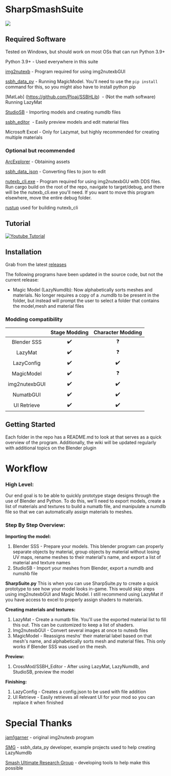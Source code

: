 # SharpSmashSuite

![](https://user-images.githubusercontent.com/13909643/170925201-fde9546b-fd43-4415-b293-c594634fb7bd.png)

## Required Software

Tested on Windows, but should work on most OSs that can run Python 3.9+

Python 3.9+ - Used everywhere in this suite

[img2nutexb](https://github.com/jam1garner/img2nutexb) - Program required for using img2nutexbGUI

[ssbh\_data\_py](https://github.com/ScanMountGoat/ssbh_data_py) - Running MagicModel. You'll need to use the `pip install` command for this, so you might also have to install python pip

[MatLab] (https://github.com/Ploaj/SSBHLib)  - (Not the math software) Running LazyMat

[StudioSB](https://github.com/Ploaj/StudioSB) - Importing models and creating numdlb files

[ssbh_editor](https://github.com/ScanMountGoat/ssbh_editor)  - Easily preview models and edit material files

Microsoft Excel - Only for Lazymat, but highly recommended for creating multiple materials

### Optional but recommended

[ArcExplorer](https://github.com/ScanMountGoat/ArcExplorer) - Obtaining assets

[ssbh_data_json](https://github.com/ultimate-research/ssbh_lib/releases) - Converting files to json to edit

[nutexb_cli.exe](https://github.com/jam1garner/nutexb) - Program required for using img2nutexbGU with DDS files. Run cargo build on the root of the repo, navigate to target/debug, and there will be the nutexb_cli.exe you'll need. If you want to move this program elsewhere, move the entire debug folder.

[rustup](https://www.rust-lang.org/tools/install) used for building nutexb_cli

## Tutorial

[![Youtube Tutorial](https://img.youtube.com/vi/M386e36XFmg/0.jpg)](https://www.youtube.com/watch?v=M386e36XFmg)

## Installation

Grab from the latest [releases](https://github.com/CSharpM7/SharpSmashSuite/releases)

The following programs have been updated in the source code, but not the current release:

- Magic Model (LazyNumdlb): Now alphabetically sorts meshes and materials. No longer requires a copy of a .numdlb to be present in the folder, but instead will prompt the user to select a folder that contains the model,mesh and material files

### Modding compatibility

| | Stage Modding | Character Modding |
| :---:| :----:| :----:|
| Blender SSS | :heavy_check_mark: | :question: |
| LazyMat | :heavy_check_mark: | :question: |
| LazyConfig | :heavy_check_mark: | :heavy_check_mark: |
| MagicModel | :heavy_check_mark: | :question: |
| img2nutexbGUI | :heavy_check_mark: | :heavy_check_mark: |
| NumatbGUI | :heavy_check_mark: | :heavy_check_mark: |
| UI Retrieve | :heavy_check_mark: | :heavy_check_mark: |

## Getting Started

Each folder in the repo has a README.md to look at that serves as a quick overview of the program. Additionally, the wiki will be updated regularly with additional topics on the Blender plugin

# Workflow

### High Level:

Our end goal is to be able to quickly prototype stage designs through the use of Blender and Python. To do this, we'll need to export models, create a list of materials and textures to build a numatb file, and manipulate a numdlb file so that we can automatically assign materials to meshes.

### Step By Step Overview:

**Importing the model:**
1.  Blender SSS - Prepare your models. This blender program can properly separate objects by material, group objects by material without losing UV maps, rename meshes to their material's name, and export a list of material and texture names
2.  StudioSB - Import your meshes from Blender, export a numdlb and numshb file

**SharpSuite.py**
This is when you can use SharpSuite.py to create a quick prototype to see how your model looks in-game. This would skip steps using img2nutexbGUI and Magic Model. I still recommend using LazyMat if you have access to excel to properly assign shaders to materials.

**Creating materials and textures:**
1.  LazyMat - Create a numatb file. You'll use the exported material list to fill this out. This can be customized to keep a list of shaders.
2.  Img2nutexbGUI - Convert several images at once to nutexb files
3.  MagicModel - Reassigns meshs' their material label based on that mesh's name, and alphabetically sorts mesh and material files. This only works if Blender SSS was used on the mesh.

**Preview:**
1.  CrossMod/SSBH_Editor - After using LazyMat, LazyNumdlb, and StudioSB, preview the model

**Finishing:**
1.  LazyConfig - Creates a config.json to be used with file addition
2.  UI Retrieve - Easily retrieves all relevant UI for your mod so you can replace it when finished

# Special Thanks

[jam1garner](https://github.com/jam1garner) - original img2nutexb program

[SMG](https://github.com/ScanMountGoat) - ssbh\_data\_py developer, example projects used to help creating LazyNumdlb

[Smash Ultimate Research Group](https://github.com/ultimate-research) - developing tools to help make this possible
